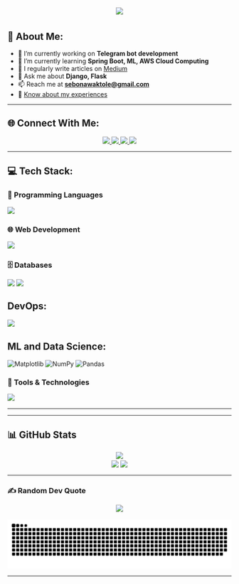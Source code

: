 <h1 align="center">
  <img src="https://readme-typing-svg.herokuapp.com?font=Fira+Code&pause=1000&color=F76C6C&center=true&vCenter=true&random=false&width=500&lines=Hello%2C+I'm+Sabona+Waktole;Backend+Developer+%26+Competitive+Programmer" />
</h1>

## 💫 About Me:
- 🔭 I’m currently working on **Telegram bot development**
- 🌱 I’m currently learning **Spring Boot, ML, AWS Cloud Computing**
- 📝 I regularly write articles on [Medium](https://medium.com/@sebonawaktole)
- 💬 Ask me about **Django, Flask**
- 📫 Reach me at **sebonawaktole@gmail.com**
- 📄 [Know about my experiences](https://drive.google.com/file/d/1zU-UZHHizMHu_5Q1SfzxuXZsMLKpd9RR/view?usp=sharing)

---

## 🌐 Connect With Me:
<p align="center">
  <a href="https://linkedin.com/in/sabona-waktole" target="_blank">
    <img src="https://img.shields.io/badge/LinkedIn-%230077B5.svg?logo=linkedin&logoColor=white" />
  </a>
  <a href="https://medium.com/@sebonawaktole" target="_blank">
    <img src="https://img.shields.io/badge/Medium-12100E?logo=medium&logoColor=white" />
  </a>
  <a href="https://x.com/SabonaW_Tirkena" target="_blank">
    <img src="https://img.shields.io/badge/X-black.svg?logo=X&logoColor=white" />
  </a>
  <a href="mailto:sebonawaktole@gmail.com">
    <img src="https://img.shields.io/badge/Email-D14836?logo=gmail&logoColor=white" />
  </a>
</p>

---

## 💻 Tech Stack:
<p align="center">
  
### 🚀 Programming Languages  
<img src="https://skillicons.dev/icons?i=java,py,cpp,js,ts" />  

### 🌐 Web Development  
<img src="https://skillicons.dev/icons?i=html,css,react,flask,nodejs,spring,django,flask,bootstrap,javafx" />  

### 🗄️ Databases  
<img src="https://skillicons.dev/icons?i=mongodb,postgres,mysql,sqlite"/>  
<img src="https://img.shields.io/badge/SQL%20Server-CC2927?style=for-the-badge&logo=microsoft-sql-server&logoColor=white" />

## DevOps:
<img src="https://skillicons.dev/icons?i=aws"/>

## ML and Data Science:
![Matplotlib](https://img.shields.io/badge/Matplotlib-%23blue)
![NumPy](https://img.shields.io/badge/NumPy-%23013243)
![Pandas](https://img.shields.io/badge/Pandas-%23150458)



### 🔧 Tools & Technologies  
<img src="https://skillicons.dev/icons?i=git,github,postman" />  

---
</p>

---

## 📊 GitHub Stats  
<p align="center">
  <img src="https://github-readme-stats.vercel.app/api?username=SabonaWaktole&theme=dark&hide_border=true&include_all_commits=false&count_private=false" /><br/>
  <img height="180em" src="https://github-readme-stats.vercel.app/api/top-langs/?username=SabonaWaktole&theme=dark&layout=compact&hide_border=true" />
  <img height="180em" src="https://streak-stats.demolab.com/?user=Sabona&theme=dark&hide_border=true" />
</p>

---

### ✍️ Random Dev Quote
<p align="center">
  <img src="https://quotes-github-readme.vercel.app/api?type=horizontal&theme=radical" />
</p>

![](https://raw.githubusercontent.com/platane/snk/output/github-contribution-grid-snake-dark.svg?username=SabonaWaktole)

---

